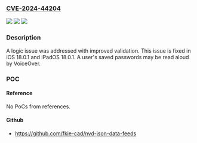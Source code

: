 ### [CVE-2024-44204](https://cve.mitre.org/cgi-bin/cvename.cgi?name=CVE-2024-44204)
![](https://img.shields.io/static/v1?label=Product&message=iOS%20and%20iPadOS&color=blue)
![](https://img.shields.io/static/v1?label=Version&message=unspecified%3C%2018.0%20&color=brighgreen)
![](https://img.shields.io/static/v1?label=Vulnerability&message=A%20user's%20saved%20passwords%20may%20be%20read%20aloud%20by%20VoiceOver&color=brighgreen)

### Description

A logic issue was addressed with improved validation. This issue is fixed in iOS 18.0.1 and iPadOS 18.0.1. A user's saved passwords may be read aloud by VoiceOver.

### POC

#### Reference
No PoCs from references.

#### Github
- https://github.com/fkie-cad/nvd-json-data-feeds

